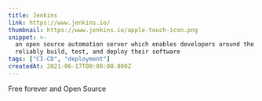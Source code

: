 ```yaml
---
title: Jenkins
link: https://www.jenkins.io/
thumbnail: https://www.jenkins.io/apple-touch-icon.png
snippet: >-
  an open source automation server which enables developers around the world to
  reliably build, test, and deploy their software
tags: ["CI-CD", "deployment"]
createdAt: 2021-06-17T00:00:00.000Z
---
```

Free forever and Open Source